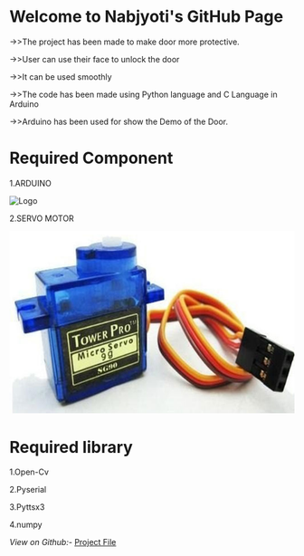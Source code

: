 <h1>Welcome to Nabjyoti's GitHub Page</h1>
->>The project has been made to make door more protective.

->>User can use their face to unlock the door

->>It can be used smoothly

->>The code has been made using Python language and C Language in Arduino

->>Arduino has been used for show the Demo of the Door.

<h1>Required Component</h1>
1.ARDUINO

![Logo](https://github.com/Nabajyotighosh/Facelocking-Door-Using-Python-and-Arduino-Programing/tree/master/12/1.jpeg/200/200)

2.SERVO MOTOR

![Logo](/12/4.jpg)


<h1>Required library</h1>

1.Open-Cv

2.Pyserial

3.Pyttsx3

4.numpy

*View on Github:-*
[Project File](https://github.com/Nabajyotighosh/Facelocking-Door-Using-Python-and-Arduino-Programing)
